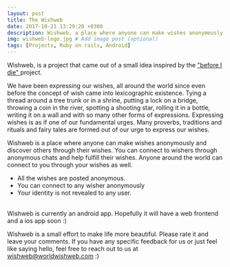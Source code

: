 ```yaml
---
layout: post
title: The Wishweb 
date: 2017-10-21 13:29:20 +0300
description: Wishweb, a place where anyone can make wishes anonymously and discover others through their wishes. Wishweb is a project that came out of a long pending wish, an idea and a desire. 
img: wishweb-logo.jpg # Add image post (optional)
tags: [Projects, Ruby on rails, Android]
---
```


<span class="firstcharacter">W</span>ishweb, is a project that came out of a small idea inspired by the <a href="http://beforeidie.city/about/"> "before I die" </a> project. 

We have been expressing our wishes, all around the world since even before the concept of wish came into lexicographic existence. Tying a thread around a tree trunk or in a shrine, putting a lock on a bridge, throwing a coin in the river, spotting a shooting star, rolling it in a bottle, writing it on a wall and with so many other forms of expressions. Expressing wishes is as if one of our fundamental urges. Many proverbs, traditions and rituals and fairy tales are formed out of our urge to express our wishes.


Wishweb is a place where anyone can make wishes anonymously and discover others through their wishes. You can connect to wishers through anonymous chats and help fulfill their wishes. Anyone around the world can connect to you through your wishes as well. 


* All the wishes are posted anonymous.
* You can connect to any wisher anonymously
* Your identity is not revealed to any user. 

<a href="https://play.google.com/store/apps/details?id=com.wishWebAndroid.mywish&hl=en"><i class="fa fa-android fa-3x"></i></a> <br />
Wishweb is currently an android app. Hopefully it will have a web frontend and a ios app soon :)

Wishweb is a small effort to make life more beautiful. Please rate it and leave your comments. 
If you have any specific feedback for us or just feel like saying hello, feel free to reach out to us at wishweb@worldwishweb.com :)




<!-- ![Charlie](https://drscdn.500px.org/photo/132194353/m%3D900/v2?user_id=269543&webp=true&sig=52e8bcf231c701d5620382b29fa66d118d28475e7cf028ecc4fdc8a58f4a4405)
 -->

